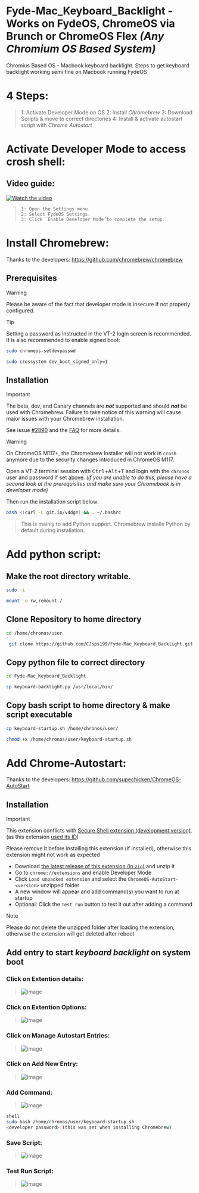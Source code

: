 # Fyde-Mac_Keyboard_Backlight - Works on FydeOS, ChromeOS via Brunch or ChromeOS Flex *(Any Chromium OS Based System)*
Chromius Based OS - Macbook keyboard backlight.
Steps to get keyboard backlight working semi fine on Macbook running FydeOS

# 4 Steps:
>1: Activate Developer Mode on OS
>2: Install *Chromebrew*
>3: Download Scripts & move to correct directories
>4: Install & activate autostart script with *Chrome Autostart*

# Activate Developer Mode to access crosh shell:
## Video guide:
[![Watch the video](https://fydeos.io/help/_astro/light-logo.CAcCaTqf.svg)](https://fydeos.io/wp-content/uploads/2024/03/switch-mode.mp4)


> ```
>1: Open the Settings menu.
>2: Select FydeOS Settings.
>3: Click `Enable Developer Mode’to complete the setup.
> ```

# Install Chromebrew:
Thanks to the developers: https://github.com/chromebrew/chromebrew

## Prerequisites
> [!WARNING]
> Please be aware of the fact that developer mode is insecure if not properly configured.

<a id="set_passwd" /> <!-- for reference in installation section -->
> [!TIP]
> Setting a password as instructed in the VT-2 login screen is recommended. It is also recommended to enable signed boot:
>
> ```bash
> sudo chromeos-setdevpasswd
> ```
> ```bash
> sudo crossystem dev_boot_signed_only=1
> ```

## Installation

> [!IMPORTANT]
> The beta, dev, and Canary channels are ***not*** supported and should ***not*** be used with Chromebrew. Failure to take notice of this warning will cause major issues with your Chromebrew installation.
>
> See issue [#2890](https://github.com/chromebrew/chromebrew/issues/2890) and the [FAQ](https://github.com/chromebrew/chromebrew/wiki/FAQ) for more details.

> [!WARNING]
> On ChromeOS M117+, the Chromebrew installer will not work in `crosh` anymore due to the security changes introduced in ChromeOS M117.

Open a VT-2 terminal session with <kbd>Ctrl</kbd>+<kbd>Alt</kbd>+<kbd>T</kbd> and login with the `chronos` user and password if set [above](#set_passwd). *(if you are unable to do this, please have a second look at the prerequisites and make sure your Chromebook is in developer mode)*

Then run the installation script below:

```bash
bash <(curl -L git.io/vddgY) && . ~/.bashrc
```


> This is mainly to add Python support.
> Chromebrew installs Python by default during installation.

# Add python script:
## Make the root directory writable.

```bash
sudo -i
```

```bash
mount -o rw,remount /
```
## Clone Repository to home directory

```bash
cd /home/chronos/user
```

```bash
 git clone https://github.com/CJsps199/Fyde-Mac_Keyboard_Backlight.git
```

## Copy python file to correct directory

```bash
cd Fyde-Mac_Keyboard_Backlight
```

```bash
cp keyboard-backlight.py /usr/local/bin/
```
## Copy bash script to home directory & make script executable

```bash
cp keyboard-startup.sh /home/chronos/user/
```

```bash
chmod +x /home/chronos/user/keyboard-startup.sh
```

# Add Chrome-Autostart:
Thanks to the developers: https://github.com/supechicken/ChromeOS-AutoStart

## Installation
> [!IMPORTANT]
> This extension conflicts with [Secure Shell extension (development version)](https://chrome.google.com/webstore/detail/algkcnfjnajfhgimadimbjhmpaeohhln). (as this extension [used its ID](#How-does-it-works))
>
> Please remove it before installing this extension (if installed), otherwise this extension might not work as expected

- Download [the latest release of this extension (in `zip`)](https://github.com/supechicken/ChromeOS-AutoStart/releases/latest) and unzip it
- Go to `chrome://extensions` and enable Developer Mode
- Click `Load unpacked extension` and select the `ChromeOS-AutoStart-<version>` unzipped folder
- A new window will appear and add command(s) you want to run at startup
- Optional: Click the `Test run` button to test it out after adding a command

> [!NOTE]
> Please do not delete the unzipped folder after loading the extension, otherwise the extension will get deleted after reboot


## Add entry to start *keyboard backlight* on system boot


### Click on Extention details: 
> ![image](https://github.com/user-attachments/assets/a37f850d-ae68-4078-8d01-7a6211e0492b)
>
> 
### Click on Extention Options:
> ![image](https://github.com/user-attachments/assets/273f2896-affb-42ed-808a-5ba3432471b6)
>
> 
### Click on Manage Autostart Entries:
> ![image](https://github.com/user-attachments/assets/3a8bde87-d86a-49e2-a97f-e3cf1d6155fb)
>
> 
### Click on Add New Entry:
> ![image](https://github.com/user-attachments/assets/81d9ac39-ed4a-494c-a763-d547ae0dc098)
>
> 
### Add Command:
> ![image](https://github.com/user-attachments/assets/0d1d93ef-968e-47d3-8c1c-7ad4a4cab526)
>
> 
```bash
shell
sudo bash /home/chronos/user/keyboard-startup.sh
<developer password> (this was set when installing Chromebrew)
```
>
>
### Save Script:
> ![image](https://github.com/user-attachments/assets/89da0744-9f7c-43fb-86ae-480c6542d58b)
>
> 
### Test Run Script:
> ![image](https://github.com/user-attachments/assets/be7fd44d-fee7-493b-986d-12e9460626b1)


